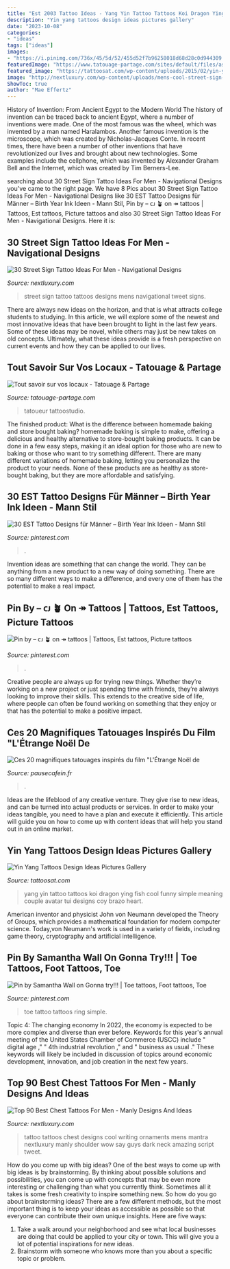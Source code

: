 ```yaml
---
title: "Est 2003 Tattoo Ideas - Yang Yin Tattoo Tattoos Koi Dragon Ying Fish Cool Funny Simple Meaning Couple Avatar Tui Designs Coy Brazo Heart"
description: "Yin yang tattoos design ideas pictures gallery"
date: "2023-10-08"
categories:
- "ideas"
tags: ["ideas"]
images:
- "https://i.pinimg.com/736x/45/5d/52/455d52f7b96258018d68d28c0d944309.jpg"
featuredImage: "https://www.tatouage-partage.com/sites/default/files/association_tatouage_partage_tattoo_24.jpg"
featured_image: "https://tattoosat.com/wp-content/uploads/2015/02/yin-yang-tattoos-7.jpg"
image: "http://nextluxury.com/wp-content/uploads/mens-cool-street-sign-tattoos.jpg"
ShowToc: true
author: "Mae Effertz"
---
```



History of Invention: From Ancient Egypt to the Modern World
The history of invention can be traced back to ancient Egypt, where a number of inventions were made. One of the most famous was the wheel, which was invented by a man named Haralambos. Another famous invention is the microscope, which was created by Nicholas-Jacques Conte. In recent times, there have been a number of other inventions that have revolutionized our lives and brought about new technologies. Some examples include the cellphone, which was invented by Alexander Graham Bell and the Internet, which was created by Tim Berners-Lee.

	

		
searching about 30 Street Sign Tattoo Ideas For Men - Navigational Designs you've came to the right page. We have 8 Pics about 30 Street Sign Tattoo Ideas For Men - Navigational Designs like 30 EST Tattoo Designs für Männer – Birth Year Ink Ideen - Mann Stil, Pin by – ᴄᴊ 🪴 on ↠ tattoos | Tattoos, Est tattoos, Picture tattoos and also 30 Street Sign Tattoo Ideas For Men - Navigational Designs. Here it is:
		
    
## 30 Street Sign Tattoo Ideas For Men - Navigational Designs

<img loading=lazy src="http://nextluxury.com/wp-content/uploads/mens-cool-street-sign-tattoos.jpg" onerror="this.onerror=null;this.src='https://tse2.mm.bing.net/th?id=OIP.LkV1MynCFV5M57S1d1pDrQHaJQ&amp;pid=15.1';" alt="30 Street Sign Tattoo Ideas For Men - Navigational Designs">

_Source: nextluxury.com_

>street sign tattoo tattoos designs mens navigational tweet signs. 

	

There are always new ideas on the horizon, and that is what attracts college students to studying. In this article, we will explore some of the newest and most innovative ideas that have been brought to light in the last few years. Some of these ideas may be novel, while others may just be new takes on old concepts. Ultimately, what these ideas provide is a fresh perspective on current events and how they can be applied to our lives.

    
## Tout Savoir Sur Vos Locaux - Tatouage &amp; Partage

<img loading=lazy src="https://www.tatouage-partage.com/sites/default/files/association_tatouage_partage_tattoo_24.jpg" onerror="this.onerror=null;this.src='https://tse4.mm.bing.net/th?id=OIP.RaDYaLuAqrF-HcYnUCjtewHaE6&amp;pid=15.1';" alt="Tout savoir sur vos locaux - Tatouage &amp; Partage">

_Source: tatouage-partage.com_

>tatoueur tattoostudio. 

	

The finished product: What is the difference between homemade baking and store bought baking?
homemade baking is simple to make, offering a delicious and healthy alternative to store-bought baking products. It can be done in a few easy steps, making it an ideal option for those who are new to baking or those who want to try something different. There are many different variations of homemade baking, letting you personalize the product to your needs. None of these products are as healthy as store-bought baking, but they are more affordable and satisfying.

    
## 30 EST Tattoo Designs Für Männer – Birth Year Ink Ideen - Mann Stil

<img loading=lazy src="https://i.pinimg.com/736x/bc/b2/12/bcb2126268693c9b6695800f26aa4da1.jpg" onerror="this.onerror=null;this.src='https://tse3.mm.bing.net/th?id=OIP.sGIygrM5C1pBcA1iVNuUTQHaHa&amp;pid=15.1';" alt="30 EST Tattoo Designs für Männer – Birth Year Ink Ideen - Mann Stil">

_Source: pinterest.com_

>. 

	

Invention ideas are something that can change the world. They can be anything from a new product to a new way of doing something. There are so many different ways to make a difference, and every one of them has the potential to make a real impact.

    
## Pin By – ᴄᴊ 🪴 On ↠ Tattoos | Tattoos, Est Tattoos, Picture Tattoos

<img loading=lazy src="https://i.pinimg.com/736x/01/a2/49/01a249b275ebe437606c4fbcea73f9dc.jpg" onerror="this.onerror=null;this.src='https://tse4.mm.bing.net/th?id=OIP.BTIIEVx-48lyIv6tXDANDgHaHa&amp;pid=15.1';" alt="Pin by – ᴄᴊ 🪴 on ↠ tattoos | Tattoos, Est tattoos, Picture tattoos">

_Source: pinterest.com_

>. 

	

Creative people are always up for trying new things. Whether they’re working on a new project or just spending time with friends, they’re always looking to improve their skills. This extends to the creative side of life, where people can often be found working on something that they enjoy or that has the potential to make a positive impact.

    
## Ces 20 Magnifiques Tatouages Inspirés Du Film &quot;L&#039;Étrange Noël De

<img loading=lazy src="http://www.pausecafein.fr/images/cafein/2015/01/20-tattoos-monsieur-jack/16Jack.jpg" onerror="this.onerror=null;this.src='https://tse1.mm.bing.net/th?id=OIP.OnpDXBTyJ_OGUFPAenteZwHaKb&amp;pid=15.1';" alt="Ces 20 magnifiques tatouages inspirés du film &quot;L&#039;Étrange Noël de">

_Source: pausecafein.fr_

>. 

	

Ideas are the lifeblood of any creative venture. They give rise to new ideas, and can be turned into actual products or services. In order to make your ideas tangible, you need to have a plan and execute it efficiently. This article will guide you on how to come up with content ideas that will help you stand out in an online market.

    
## Yin Yang Tattoos Design Ideas Pictures Gallery

<img loading=lazy src="https://tattoosat.com/wp-content/uploads/2015/02/yin-yang-tattoos-7.jpg" onerror="this.onerror=null;this.src='https://tse3.mm.bing.net/th?id=OIP.RUKH-X5p4nqT01y4GM15QwHaE8&amp;pid=15.1';" alt="Yin Yang Tattoos Design Ideas Pictures Gallery">

_Source: tattoosat.com_

>yang yin tattoo tattoos koi dragon ying fish cool funny simple meaning couple avatar tui designs coy brazo heart. 

	

American inventor and physicist John von Neumann developed the Theory of Groups, which provides a mathematical foundation for modern computer science. Today,von Neumann's work is used in a variety of fields, including game theory, cryptography and artificial intelligence.

    
## Pin By Samantha Wall On Gonna Try!!! | Toe Tattoos, Foot Tattoos, Toe

<img loading=lazy src="https://i.pinimg.com/736x/45/5d/52/455d52f7b96258018d68d28c0d944309.jpg" onerror="this.onerror=null;this.src='https://tse3.mm.bing.net/th?id=OIP.836ScSW-9keovwudmUi58QHaHM&amp;pid=15.1';" alt="Pin by Samantha Wall on Gonna try!!! | Toe tattoos, Foot tattoos, Toe">

_Source: pinterest.com_

>toe tattoo tattoos ring simple. 

	

Topic 4: The changing economy
In 2022, the economy is expected to be more complex and diverse than ever before. Keywords for this year's annual meeting of the United States Chamber of Commerce (USCC) include " digital age ," " 4th industrial revolution ," and " business as usual ." 
These keywords will likely be included in discussion of topics around economic development, innovation, and job creation in the next few years.

    
## Top 90 Best Chest Tattoos For Men - Manly Designs And Ideas

<img loading=lazy src="http://nextluxury.com/wp-content/uploads/chest-tattoo-for-men.jpg" onerror="this.onerror=null;this.src='https://tse3.mm.bing.net/th?id=OIP.4g-YMH4ngeIX2nD7CTV7TAHaKM&amp;pid=15.1';" alt="Top 90 Best Chest Tattoos For Men - Manly Designs And Ideas">

_Source: nextluxury.com_

>tattoo tattoos chest designs cool writing ornaments mens mantra nextluxury manly shoulder wow say guys dark neck amazing script tweet. 

	

How do you come up with big ideas?
One of the best ways to come up with big ideas is by brainstorming. By thinking about possible solutions and possibilities, you can come up with concepts that may be even more interesting or challenging than what you currently think. Sometimes all it takes is some fresh creativity to inspire something new. So how do you go about brainstorming ideas? There are a few different methods, but the most important thing is to keep your ideas as accessible as possible so that everyone can contribute their own unique insights. Here are five ways: 
1) Take a walk around your neighborhood and see what local businesses are doing that could be applied to your city or town. This will give you a lot of potential inspirations for new ideas. 
2) Brainstorm with someone who knows more than you about a specific topic or problem.

